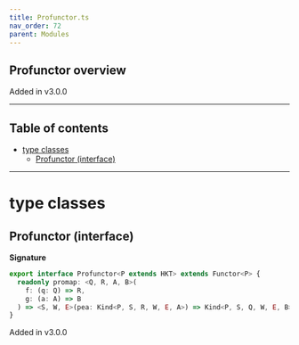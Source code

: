 ```yaml
---
title: Profunctor.ts
nav_order: 72
parent: Modules
---
```


## Profunctor overview

Added in v3.0.0

---

<h2 class="text-delta">Table of contents</h2>

- [type classes](#type-classes)
  - [Profunctor (interface)](#profunctor-interface)

---

# type classes

## Profunctor (interface)

**Signature**

```ts
export interface Profunctor<P extends HKT> extends Functor<P> {
  readonly promap: <Q, R, A, B>(
    f: (q: Q) => R,
    g: (a: A) => B
  ) => <S, W, E>(pea: Kind<P, S, R, W, E, A>) => Kind<P, S, Q, W, E, B>
}
```

Added in v3.0.0
